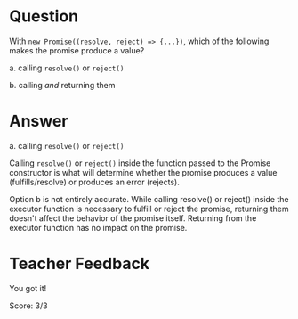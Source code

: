 # Question
With `new Promise((resolve, reject) => {...})`, which of the following makes the promise produce a value?

a. calling `resolve()` or `reject()`

b. calling *and* returning them

# Answer
a. calling `resolve()` or `reject()`

Calling `resolve()` or `reject()` inside the function passed to the Promise constructor is what will determine whether the promise produces a value (fulfills/resolve) or produces an error (rejects).

Option b is not entirely accurate. While calling resolve() or reject() inside the executor function is necessary to fulfill or reject the promise, returning them doesn't affect the behavior of the promise itself. Returning from the executor function has no impact on the promise.


# Teacher Feedback

You got it!

Score: 3/3